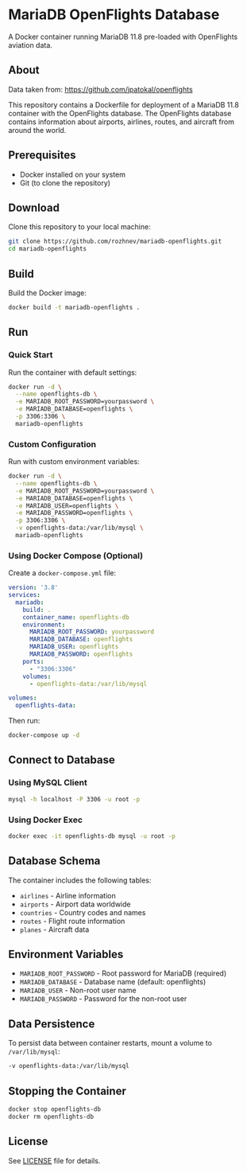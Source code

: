 # MariaDB OpenFlights Database

A Docker container running MariaDB 11.8 pre-loaded with OpenFlights aviation data.

## About

Data taken from: https://github.com/jpatokal/openflights

This repository contains a Dockerfile for deployment of a MariaDB 11.8 container with the OpenFlights database. The OpenFlights database contains information about airports, airlines, routes, and aircraft from around the world.

## Prerequisites

- Docker installed on your system
- Git (to clone the repository)

## Download

Clone this repository to your local machine:

```bash
git clone https://github.com/rozhnev/mariadb-openflights.git
cd mariadb-openflights
```

## Build

Build the Docker image:

```bash
docker build -t mariadb-openflights .
```

## Run

### Quick Start

Run the container with default settings:

```bash
docker run -d \
  --name openflights-db \
  -e MARIADB_ROOT_PASSWORD=yourpassword \
  -e MARIADB_DATABASE=openflights \
  -p 3306:3306 \
  mariadb-openflights
```

### Custom Configuration

Run with custom environment variables:

```bash
docker run -d \
  --name openflights-db \
  -e MARIADB_ROOT_PASSWORD=yourpassword \
  -e MARIADB_DATABASE=openflights \
  -e MARIADB_USER=openflights \
  -e MARIADB_PASSWORD=openflights \
  -p 3306:3306 \
  -v openflights-data:/var/lib/mysql \
  mariadb-openflights
```

### Using Docker Compose (Optional)

Create a `docker-compose.yml` file:

```yaml
version: '3.8'
services:
  mariadb:
    build: .
    container_name: openflights-db
    environment:
      MARIADB_ROOT_PASSWORD: yourpassword
      MARIADB_DATABASE: openflights
      MARIADB_USER: openflights
      MARIADB_PASSWORD: openflights
    ports:
      - "3306:3306"
    volumes:
      - openflights-data:/var/lib/mysql

volumes:
  openflights-data:
```

Then run:

```bash
docker-compose up -d
```

## Connect to Database

### Using MySQL Client

```bash
mysql -h localhost -P 3306 -u root -p
```

### Using Docker Exec

```bash
docker exec -it openflights-db mysql -u root -p
```

## Database Schema

The container includes the following tables:
- `airlines` - Airline information
- `airports` - Airport data worldwide
- `countries` - Country codes and names
- `routes` - Flight route information
- `planes` - Aircraft data

## Environment Variables

- `MARIADB_ROOT_PASSWORD` - Root password for MariaDB (required)
- `MARIADB_DATABASE` - Database name (default: openflights)
- `MARIADB_USER` - Non-root user name
- `MARIADB_PASSWORD` - Password for the non-root user

## Data Persistence

To persist data between container restarts, mount a volume to `/var/lib/mysql`:

```bash
-v openflights-data:/var/lib/mysql
```

## Stopping the Container

```bash
docker stop openflights-db
docker rm openflights-db
```

## License

See [LICENSE](LICENSE) file for details.
